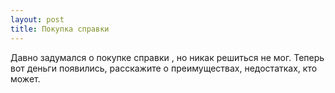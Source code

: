 ```yaml
---
layout: post 
title: Покупка справки 
--- 
```

Давно задумался о покупке справки , но никак решиться не мог. Теперь вот деньги появились, расскажите о преимуществах, недостатках, кто может.